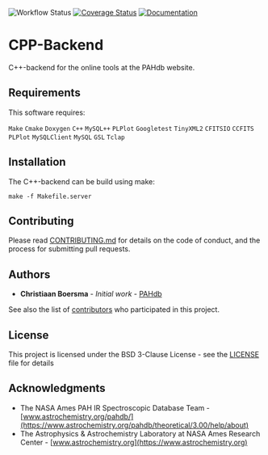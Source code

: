 ![Workflow Status](https://github.com/pahdb/CPP-Backend/actions/workflows/ci.yml/badge.svg) [![Coverage Status]( https://codecov.io/gh/PAHdb/CPP-Backend/graph/badge.svg)](https://codecov.io/gh/PAHdb/CPP-Backend) [![Documentation](https://img.shields.io/badge/docs-available-brightgreen.svg)](https://pahdb.github.io/AmesPAHdbPythonSuite/)

# CPP-Backend

C++-backend for the online tools at the PAHdb website.

## Requirements

This software requires:

``Make``
``Cmake``
``Doxygen``
``C++``
``MySQL++``
``PLPlot``
``Googletest``
``TinyXML2``
``CFITSIO``
``CCFITS``
``PLPlot``
``MySQLClient``
``MySQL``
``GSL``
``Tclap``

## Installation

The C++-backend can be build using make:

``make -f Makefile.server``

## Contributing

Please read [CONTRIBUTING.md](CONTRIBUTING.md) for details on the code
of conduct, and the process for submitting pull requests.

## Authors

* **Christiaan Boersma** - *Initial work* - [PAHdb](https://github.com/pahdb)

See also the list of [contributors](CONTRIBUTORS.md) who participated
in this project.

## License

This project is licensed under the BSD 3-Clause License - see the
[LICENSE](LICENSE) file for details

## Acknowledgments

* The NASA Ames PAH IR Spectroscopic Database Team -
  [www.astrochemistry.org/pahdb/](https://www.astrochemistry.org/pahdb/theoretical/3.00/help/about)
* The Astrophysics & Astrochemistry Laboratory at NASA Ames Research
  Center - [www.astrochemistry.org](https://www.astrochemistry.org)
